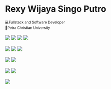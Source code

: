 <h1>Rexy Wijaya Singo Putro</h1>
<small>💻Fullstack and Software Developer</small>
<br>
<small>🏢Petra Christian University</small>
<br>
<br>

<div class="languages d-flex flex-wrap justify-content-start">
<img src="https://img.shields.io/badge/language-python-green?logo=python&logoColor=green">
<img src="https://img.shields.io/badge/language-php-cc14cc?logo=php&logoColor=cc14cc">
<img src="https://img.shields.io/badge/language-kotlin-cc14cc?logo=kotlin&logoColor=cc14cc">
<img src="https://img.shields.io/badge/language-swift-cc14cc?logo=swift&logoColor=cc14cc">
</div>

<br>
<div class="frameworks d-flex flex-wrap justify-content-start">
<img src="https://img.shields.io/badge/frameworks-flutter-4f8fc3?logo=flutter&logoColor=4f8fc3">
<img src="https://img.shields.io/badge/frameworks-django-green?logo=django&logoColor=green">
<img src="https://img.shields.io/badge/frameworks-laravel-ff5252?logo=laravel&logoColor=ff5252">
</div>

<br>
<div class="databases d-flex flex-wrap justify-content-start">
<img src="https://img.shields.io/badge/database-PostgreSQL-2e506b?logo=postgresql&logoColor=2e506b">
<img src="https://img.shields.io/badge/database-MySQLi-orange?logo=mysql&logoColor=orange">
</div>

<br>
<div class="tools d-flex flex-wrap justify-content-start">
<img src="https://img.shields.io/badge/tools-Git-red?logo=git&logoColor=red">
<img src="https://img.shields.io/badge/tools-Postman-orange?logo=postman&logoColor=orange">
</div>

<br>
<div class="profile d-flex flex-wrap justify-content-start">
<img src="https://visitcount.itsvg.in/api?id=rexywjy&icon=0&color=0">
</div>

